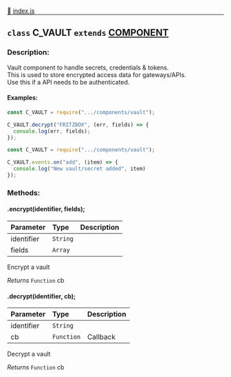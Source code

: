 <div class="mb-0">
    🔗 <a class="source-code" target="_blank"
        href="https://github.com/OpenHausIO/backend/blob/dev&#x2F;components&#x2F;vault&#x2F;index.js">index.js</a>
</div>
<hr style="margin: 0 !important" />

<!-- CLASS -->

<!-- GENERAL -->
## `class` C_VAULT  `extends`  [COMPONENT](backend/system/component/class.component.js)  
### Description:

Vault component to handle secrets, credentials & tokens.<br />
This is used to store encrypted access data for gateways/APIs.<br />
Use this if a API needs to be authenticated.<br />
 
<!-- GENERAL -->

<!-- PARAMETER -->
<!-- PARAMETER -->

<!-- PROPERTIES -->
<!-- PROPERTIES -->

<!-- EVENTS -->
<!-- EVENTS -->

<!-- EXAMPLES -->
#### Examples:
        
```js
const C_VAULT = require(".../components/vault");

C_VAULT.decrypt("FRITZBOX", (err, fields) => {
  console.log(err, fields);
});
```

        
```js
const C_VAULT = require(".../components/vault");

C_VAULT.events.on("add", (item) => {
  console.log("New vault/secret added", item)
});
```
<!-- EXAMPLES -->

<!-- LINKS -->
<!-- LINKS -->

<!-- CLASS -->



<!-- METHODS -->
### Methods:
####  .encrypt(identifier, fields);  

| Parameter | Type       | Description    |
| :-------- | :--------- |:------------- |
| identifier | `String` |   |
| fields | `Array` |   |


Encrypt a vault


*Returns*  `Function`    cb 


<!-- LINKS -->
<!-- LINKS -->

####  .decrypt(identifier, cb);  

| Parameter | Type       | Description    |
| :-------- | :--------- |:------------- |
| identifier | `String` |   |
| cb | `Function` |  Callback |



Decrypt a vault


*Returns*  `Function`    cb 


<!-- LINKS -->
<!-- LINKS -->

<!-- METHODS -->



<!-- DESCRIPTION -->
<!-- DESCRIPTION -->